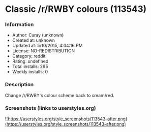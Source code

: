 # Classic /r/RWBY colours (113543)

### Information
- Author: Curay (unknown)
- Created at: unknown
- Updated at: 5/10/2015, 4:04:16 PM
- License: NO-REDISTRIBUTION
- Category: reddit
- Rating: undefined
- Total installs: 295
- Weekly installs: 0


### Description
Change /r/RWBY's colour scheme back to cream/red.


### Screenshots (links to userstyles.org)
![https://userstyles.org/style_screenshots/113543-after.png](https://userstyles.org/style_screenshots/113543-after.png)


